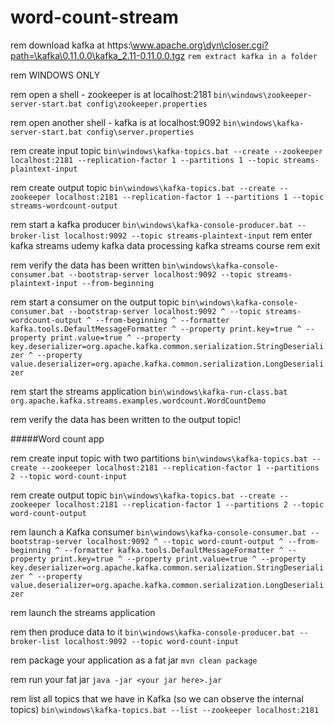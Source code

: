 # word-count-stream

rem download kafka at  https:\\www.apache.org\dyn\closer.cgi?path=\kafka\0.11.0.0\kafka_2.11-0.11.0.0.tgz
`rem extract kafka in a folder`

rem WINDOWS ONLY

rem open a shell - zookeeper is at localhost:2181
`bin\windows\zookeeper-server-start.bat config\zookeeper.properties`

rem open another shell - kafka is at localhost:9092
`bin\windows\kafka-server-start.bat config\server.properties`

rem create input topic
`bin\windows\kafka-topics.bat --create --zookeeper localhost:2181 --replication-factor 1 --partitions 1 --topic streams-plaintext-input`

rem create output topic
`bin\windows\kafka-topics.bat --create --zookeeper localhost:2181 --replication-factor 1 --partitions 1 --topic streams-wordcount-output`

rem start a kafka producer
`bin\windows\kafka-console-producer.bat --broker-list localhost:9092 --topic streams-plaintext-input`
rem enter
kafka streams udemy
kafka data processing
kafka streams course
rem exit

rem verify the data has been written
`bin\windows\kafka-console-consumer.bat --bootstrap-server localhost:9092 --topic streams-plaintext-input --from-beginning`

rem start a consumer on the output topic
`bin\windows\kafka-console-consumer.bat --bootstrap-server localhost:9092 ^
    --topic streams-wordcount-output ^
    --from-beginning ^
    --formatter kafka.tools.DefaultMessageFormatter ^
    --property print.key=true ^
    --property print.value=true ^
    --property key.deserializer=org.apache.kafka.common.serialization.StringDeserializer ^
    --property value.deserializer=org.apache.kafka.common.serialization.LongDeserializer`

rem start the streams application
`bin\windows\kafka-run-class.bat org.apache.kafka.streams.examples.wordcount.WordCountDemo`

rem verify the data has been written to the output topic!

#####Word count app

rem create input topic with two partitions
`bin\windows\kafka-topics.bat --create --zookeeper localhost:2181 --replication-factor 1 --partitions 2 --topic word-count-input`

rem create output topic
`bin\windows\kafka-topics.bat --create --zookeeper localhost:2181 --replication-factor 1 --partitions 2 --topic word-count-output`

rem launch a Kafka consumer
`bin\windows\kafka-console-consumer.bat --bootstrap-server localhost:9092 ^
    --topic word-count-output ^
    --from-beginning ^
    --formatter kafka.tools.DefaultMessageFormatter ^
    --property print.key=true ^
    --property print.value=true ^
    --property key.deserializer=org.apache.kafka.common.serialization.StringDeserializer ^
    --property value.deserializer=org.apache.kafka.common.serialization.LongDeserializer`

rem launch the streams application

rem then produce data to it
`bin\windows\kafka-console-producer.bat --broker-list localhost:9092 --topic word-count-input`

rem package your application as a fat jar
`mvn clean package`

rem run your fat jar
`java -jar <your jar here>.jar`

rem list all topics that we have in Kafka (so we can observe the internal topics)
`bin\windows\kafka-topics.bat --list --zookeeper localhost:2181`

